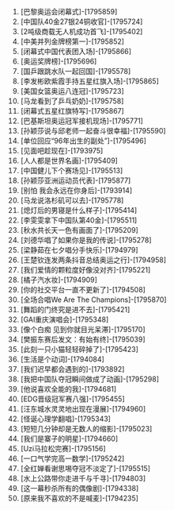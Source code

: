 
1. [巴黎奥运会闭幕式]-[1795859]
1. [中国队40金27银24铜收官]-[1795724]
1. [2吨级商载无人机成功首飞]-[1795402]
1. [中美并列金牌榜第一]-[1795852]
1. [闭幕式中国代表团入场]-[1795866]
1. [奥运奖牌榜]-[1795696]
1. [国乒跟跳水队一起回国]-[1795578]
1. [李发彬欧紫霞手持五星红旗入场]-[1795865]
1. [美国女篮奥运八连冠]-[1795723]
1. [马龙看到了乒乓奶奶]-[1795758]
1. [闭幕式五星红旗特写]-[1795867]
1. [巴基斯坦奥运冠军接机现场]-[1795771]
1. [孙颖莎说与邱老师一起奋斗很幸福]-[1795590]
1. [单位回应“96年出生的副处”]-[1795496]
1. [见面吧趁现在]-[1793975]
1. [人人都是世界名画]-[1795409]
1. [中国健儿下个赛场见]-[1795513]
1. [孙颖莎亚洲运动员代表]-[1795877]
1. [别怕 我会永远在你身后]-[1793914]
1. [马龙说洛杉矶可以去]-[1795778]
1. [熄灯后的男寝是什么样子]-[1795414]
1. [李雯雯拿下中国队第40金]-[1795511]
1. [秋水共长天一色有画面了]-[1795209]
1. [刘德华唱了如果你是我的传说]-[1795278]
1. [梁静茹在七夕唱分手快乐]-[1794979]
1. [王楚钦连发两条抖音总结奥运之行]-[1794958]
1. [我们爱情的颗粒度好像没对齐]-[1795221]
1. [橘子汽水妆]-[1794909]
1. [你的社交平台一直不更新了]-[1794508]
1. [全场合唱We Are The Champions]-[1795870]
1. [舞蹈的门终究是进不去]-[1795421]
1. [GAI重庆演唱会]-[1795348]
1. [像个白痴 见到你就目光呆滞]-[1795170]
1. [樊振东赛后发文：有始有终]-[1795039]
1. [此刻一只小猫轻轻碎掉了]-[1795423]
1. [生活是个动词]-[1794084]
1. [我们迟早都会遇到的]-[1793892]
1. [我把中国队夺冠瞬间做成了动画]-[1795298]
1. [他说喜欢全能的我]-[1794681]
1. [EDG晋级冠军赛八强]-[1795455]
1. [汪东城水灵灵地出现在漫展]-[1794960]
1. [怪诞心理学翻唱]-[1795343]
1. [短短几分钟却是无数人的缩影]-[1795023]
1. [我们是寨子的明星]-[1794660]
1. [Uzi马拉松完赛]-[1795156]
1. [一口气学完高一数学]-[1795242]
1. [全红婵看谢思埸夺冠不淡定了]-[1795515]
1. [水上公路带你走进千与千寻]-[1794803]
1. [这一幕秒杀所有的偶像剧]-[1794338]
1. [原来我不喜欢的不是喊麦]-[1794235]